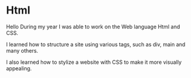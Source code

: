 # Html <Badge type="tip" text="html" />
Hello
During my year I was able to work on the Web language Html and CSS.

I learned how to structure a site using various tags, such as div, main and many others.

I also learned how to stylize a website with CSS to make it more visually appealing. 

